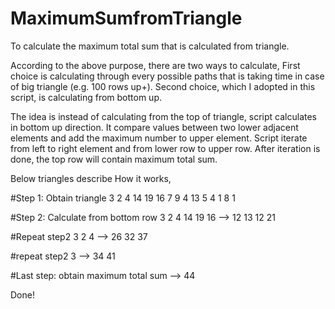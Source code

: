 # MaximumSumfromTriangle
To calculate the maximum total sum that is calculated from triangle.

According to the above purpose, there are two ways to calculate, First choice is calculating through every possible paths that is taking time in case of big triangle (e.g. 100 rows up+). Second choice, which I adopted in this script, is calculating from bottom up.

The idea is instead of calculating from the top of triangle, script calculates in bottom up direction. It compare values between two lower adjacent elements and add the maximum number to upper element. Script iterate from left to right element and from lower row to upper row. After iteration is done, the top row will contain maximum total sum.

Below triangles describe How it works,

#Step 1: Obtain triangle
          3
         2 4
       14 19 16
      7  9  4  13
    5   4  1  8   1 


#Step 2: Calculate from bottom row
          3
         2 4
       14 19 16
 --> 12 13 12 21
  
  
#Repeat step2
          3
         2 4
   --> 26 32 37

   
#repeat step2
         3
   --> 34 41

 
#Last step: obtain maximum total sum
   -->   44
   
Done!
